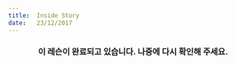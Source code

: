 ```yaml
---
title:  Inside Story
date:   23/12/2017
---
```


### <center>이 레슨이 완료되고 있습니다. 나중에 다시 확인해 주세요.</center>